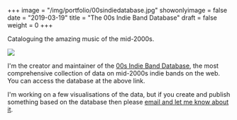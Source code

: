 +++
image = "/img/portfolio/00sindiedatabase.jpg"
showonlyimage = false
date = "2019-03-19"
title = "The 00s Indie Band Database"
draft = false
weight = 0
+++

Cataloguing the amazing music of the mid-2000s.

<!--more-->

![](/img/portfolio/00sindiedatabase.jpg)

I'm the creator and maintainer of the [00s Indie Band Database](https://www.duncangeere.com/00sindiebanddatabase/), the most comprehensive collection of data on mid-2000s indie bands on the web. You can access the database at the above link.

I'm working on a few visualisations of the data, but if you create and publish something based on the database then please [email and let me know about it](mailto:radio.edit@gmail.com).